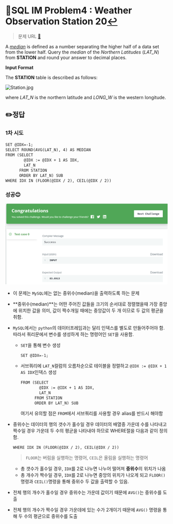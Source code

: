 # 📝SQL IM Problem4 : Weather Observation Station 20[↩](../)

> 문제 URL [🔗](https://www.hackerrank.com/challenges/weather-observation-station-20/problem?isFullScreen=false)

A *[median](https://en.wikipedia.org/wiki/Median)* is defined as a number separating the higher half of a data set from the lower half. Query the *median* of the *Northern Latitudes* (*LAT_N*) from **STATION** and round your answer to decimal places.

**Input Format**

The **STATION** table is described as follows:

![Station.jpg](https://s3.amazonaws.com/hr-challenge-images/9336/1449345840-5f0a551030-Station.jpg)

where *LAT_N* is the northern latitude and *LONG_W* is the western longitude.

## ✏️정답

### 1차 시도

```mysql
SET @IDX=-1;
SELECT ROUND(AVG(LAT_N), 4) AS MEDIAN
FROM (SELECT 
        @IDX := @IDX + 1 AS IDX,
        LAT_N 
      FROM STATION 
      ORDER BY LAT_N) SUB
WHERE IDX IN (FLOOR(@IDX / 2), CEIL(@IDX / 2))
```

### 성공😊

![image-20221213113605688](images/image-20221213113605688.png)

* 이 문제는 `MySQL`에는 없는 중위수(median)을 출력하도록 하는 문제

* **중위수(median)**는 어떤 주어진 값들을 크기의 순서대로 정렬했을때 가장 중앙에 위치한 값을 의미, 값이 짝수개일 때에는 중앙값이 두 개 이므로 두 값의 평균을 취함.

* `MySQL`에서는 `python`의 데이터프레임과는 달리 인덱스를 별도로 만들어주어야 함. 따라서 쿼리문에서 변수를 생성하게 하는 명령어인 `SET`을 사용함. 

  * `SET`을 통해 변수 생성

    ```mysql
    SET @IDX=-1;
    ```

  * 서브쿼리에 `LAT_N`컬럼의 오름차순으로 테이블을 정렬하고 `@IDX := @IDX + 1 AS IDX`인덱스 생성

    ```mysql
    FROM (SELECT 
            @IDX := @IDX + 1 AS IDX,
            LAT_N 
          FROM STATION 
          ORDER BY LAT_N) SUB
    ```

    여기서 유의할 점은 `FROM`에서 서브쿼리를 사용할 경우 alias를 반드시 해야함

* 중위수는 데이터의 행의 갯수가 홀수일 경우 데이터의 배열중 가운데 수를 나타내고 짝수일 경우 가운데 두 수의 평균을 나타내야 하므로 WHERE절을 다음과 같이 정의함.

  ```mysql
  WHERE IDX IN (FLOOR(@IDX / 2), CEIL(@IDX / 2))
  ```

  >  `FLOOR`는 버림을 실행하는 명령어, `CEIL`은 올림을 실행하는 명령어 

  * 총 갯수가 홀수일 경우, `IDX`를 2로 나누면 나누어 떨어져 **중위수**의 위치가 나옴
  * 총 개수가 짝수일 경우,  `IDX`를 2로 나누면 중앙의 위치가 나오게 되고 `FLOOR()` 명령과 `CEIL()`명령을 통해 중위수 두 값을 출력할 수 있음.

* 전체 행의 개수가 홀수일 경우 중위수는 가운데 값이기 때문에 `AVG()`는 중위수를 도출

* 전체 행의 개수가 짝수일 경우 가운데에 있는 수가 2개이기 때문에 `AVG()` 명령을 통해 두 수의 평균으로 중위수를 도출